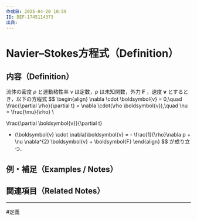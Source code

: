 ```yaml
---
作成日: 2025-04-20 10:59
ID: DEF-1745114373
出典:
---
```


# Navier–Stokes方程式（Definition）

## 内容（Definition）

流体の密度 $\rho$ と運動粘性率 $\nu$ は定数，$p$ は未知関数，外力 $\boldsymbol{F}$ ，速度 $\boldsymbol{v}$ とするとき，以下の方程式
$$
\begin{align}
\nabla \cdot \boldsymbol{v} = 0,\quad
\frac{\partial \rho}{\partial t} = \nabla \cdot(\rho \boldsymbol{v}),\quad
\nu = \frac{\mu}{\rho} \\

\frac{\partial \boldsymbol{v}}{\partial t}
 + (\boldsymbol{v} \cdot \nabla)\boldsymbol{v}
 = - \frac{1}{\rho}\nabla p + \nu \nabla^{2} \boldsymbol{v} + \boldsymbol{F}
\end{align}
$$
が成り立つ．
## 例・補足（Examples / Notes）



## 関連項目（Related Notes）



---
#定義